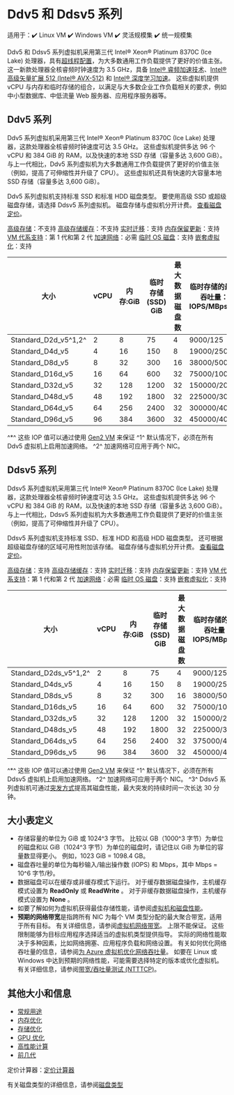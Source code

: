 # Ddv5 和 Ddsv5 系列


适用于：✔️ Linux VM ✔️ Windows VM ✔️ 灵活规模集 ✔️ 统一规模集

Ddv5 和 Ddsv5 系列虚拟机采用第三代 Intel® Xeon® Platinum 8370C (Ice Lake) 处理器，具有[超线程配置](https://www.intel.com/content/www/us/en/architecture-and-technology/hyper-threading/hyper-threading-technology.html)，为大多数通用工作负载提供了更好的价值主张。 这一新款处理器全核睿频时钟速度为 3.5 GHz，具备 [Intel® 睿频加速技术](https://www.intel.com/content/www/us/en/architecture-and-technology/turbo-boost/turbo-boost-technology.html)、[Intel® 高级矢量扩展 512 (Intel® AVX-512)](https://www.intel.com/content/www/us/en/architecture-and-technology/avx-512-overview.html) 和 [Intel® 深度学习加速](https://software.intel.com/content/www/us/en/develop/topics/ai/deep-learning-boost.html)。 这些虚拟机提供 vCPU 与内存和临时存储的组合，以满足与大多数企业工作负载相关的要求，例如中小型数据库、中低流量 Web 服务器、应用程序服务器等。

## Ddv5 系列

Ddv5 系列虚拟机采用第三代 Intel® Xeon® Platinum 8370C (Ice Lake) 处理器，这款处理器全核睿频时钟速度可达 3.5 GHz。 这些虚拟机提供多达 96 个 vCPU 和 384 GiB 的 RAM，以及快速的本地 SSD 存储（容量多达 3,600 GiB）。 与上一代相比，Ddv5 系列虚拟机为大多数通用工作负载提供了更好的价值主张（例如，提高了可伸缩性并升级了 CPU）。 这些虚拟机还具有快速的大容量本地 SSD 存储（容量多达 3,600 GiB）。

Ddv5 系列虚拟机支持标准 SSD 和标准 HDD 磁盘类型。 要使用高级 SSD 或超级磁盘存储，请选择 Ddsv5 系列虚拟机。 磁盘存储与虚拟机分开计费。 [查看磁盘定价](https://azure.microsoft.com/pricing/details/managed-disks/)。

[高级存储](https://docs.microsoft.com/zh-cn/azure/virtual-machines/premium-storage-performance)：不支持
[高级存储缓存](https://docs.microsoft.com/zh-cn/azure/virtual-machines/premium-storage-performance)：不支持
[实时迁移](https://docs.microsoft.com/zh-cn/azure/virtual-machines/maintenance-and-updates)：支持
[内存保留更新](https://docs.microsoft.com/zh-cn/azure/virtual-machines/maintenance-and-updates)：支持
[VM 代系支持](https://docs.microsoft.com/zh-cn/azure/virtual-machines/generation-2)：第 1 代和第 2 代
[加速网络](https://docs.microsoft.com/zh-cn/azure/virtual-network/create-vm-accelerated-networking-cli)：必需
[临时 OS 磁盘](https://docs.microsoft.com/zh-cn/azure/virtual-machines/ephemeral-os-disks)：支持
[嵌套虚拟化](https://docs.microsoft.com/zh-CN/virtualization/hyper-v-on-windows/user-guide/nested-virtualization)：支持

| 大小                 | vCPU | 内存:GiB | 临时存储 (SSD) GiB | 最大数据磁盘数 | 临时存储的最大吞吐量：IOPS/MBps^*^ | 最大 NIC 数 | 最大网络带宽 (Mbps) |
| -------------------- | ---- | -------- | ------------------ | -------------- | ---------------------------------- | ----------- | ------------------- |
| Standard_D2d_v5^1,2^ | 2    | 8        | 75                 | 4              | 9000/125                           | 2           | 12500               |
| Standard_D4d_v5      | 4    | 16       | 150                | 8              | 19000/250                          | 2           | 12500               |
| Standard_D8d_v5      | 8    | 32       | 300                | 16             | 38000/500                          | 4           | 12500               |
| Standard_D16d_v5     | 16   | 64       | 600                | 32             | 75000/1000                         | 8           | 12500               |
| Standard_D32d_v5     | 32   | 128      | 1200               | 32             | 150000/2000                        | 8           | 16000               |
| Standard_D48d_v5     | 48   | 192      | 1800               | 32             | 225000/3000                        | 8           | 24000               |
| Standard_D64d_v5     | 64   | 256      | 2400               | 32             | 300000/4000                        | 8           | 30000               |
| Standard_D96d_v5     | 96   | 384      | 3600               | 32             | 450000/4000                        | 8           | 35000               |

^*^ 这些 IOP 值可以通过使用 [Gen2 VM](https://docs.microsoft.com/zh-cn/azure/virtual-machines/generation-2) 来保证
^1^ 默认情况下，必须在所有 Ddv5 虚拟机上启用加速网络。
^2^ 加速网络可应用于两个 NIC。

## Ddsv5 系列

Ddsv5 系列虚拟机采用第三代 Intel® Xeon® Platinum 8370C (Ice Lake) 处理器，这款处理器全核睿频时钟速度可达 3.5 GHz。 这些虚拟机提供多达 96 个 vCPU 和 384 GiB 的 RAM，以及快速的本地 SSD 存储（容量多达 3,600 GiB）。 与上一代相比，Ddsv5 系列虚拟机为大多数通用工作负载提供了更好的价值主张（例如，提高了可伸缩性并升级了 CPU）。

Ddsv5 系列虚拟机支持标准 SSD、标准 HDD 和高级 HDD 磁盘类型。 还可根据超级磁盘存储的区域可用性附加该存储。 磁盘存储与虚拟机分开计费。 [查看磁盘定价](https://azure.microsoft.com/pricing/details/managed-disks/)。

[高级存储](https://docs.microsoft.com/zh-cn/azure/virtual-machines/premium-storage-performance)：支持
[高级存储缓存](https://docs.microsoft.com/zh-cn/azure/virtual-machines/premium-storage-performance)：支持
[实时迁移](https://docs.microsoft.com/zh-cn/azure/virtual-machines/maintenance-and-updates)：支持
[内存保留更新](https://docs.microsoft.com/zh-cn/azure/virtual-machines/maintenance-and-updates)：支持
[VM 代系支持](https://docs.microsoft.com/zh-cn/azure/virtual-machines/generation-2)：第 1 代和第 2 代
[加速网络](https://docs.microsoft.com/zh-cn/azure/virtual-network/create-vm-accelerated-networking-cli)：必需
[临时 OS 磁盘](https://docs.microsoft.com/zh-cn/azure/virtual-machines/ephemeral-os-disks)：支持
[嵌套虚拟化](https://docs.microsoft.com/zh-CN/virtualization/hyper-v-on-windows/user-guide/nested-virtualization)：支持

| 大小                  | vCPU | 内存:GiB | 临时存储 (SSD) GiB | 最大数据磁盘数 | 临时存储的最大吞吐量：IOPS/MBps^*^ | 最大非缓存磁盘吞吐量：IOPS/MBps | 突发非缓存磁盘的最大吞吐量：IOPS/MBps^3^ | 最大 NIC 数 | 最大网络带宽 (Mbps) |
| --------------------- | ---- | -------- | ------------------ | -------------- | ---------------------------------- | ------------------------------- | ---------------------------------------- | ----------- | ------------------- |
| Standard_D2ds_v5^1,2^ | 2    | 8        | 75                 | 4              | 9000/125                           | 3750/85                         | 10000/1200                               | 2           | 12500               |
| Standard_D4ds_v5      | 4    | 16       | 150                | 8              | 19000/250                          | 6400/145                        | 20000/1200                               | 2           | 12500               |
| Standard_D8ds_v5      | 8    | 32       | 300                | 16             | 38000/500                          | 12800/290                       | 20000/1200                               | 4           | 12500               |
| Standard_D16ds_v5     | 16   | 64       | 600                | 32             | 75000/1000                         | 25600/600                       | 40000/1200                               | 8           | 12500               |
| Standard_D32ds_v5     | 32   | 128      | 1200               | 32             | 150000/2000                        | 51200/865                       | 80000/2000                               | 8           | 16000               |
| Standard_D48ds_v5     | 48   | 192      | 1800               | 32             | 225000/3000                        | 76800/1315                      | 80000/3000                               | 8           | 24000               |
| Standard_D64ds_v5     | 64   | 256      | 2400               | 32             | 375000/4000                        | 80000/1735                      | 80000/3000                               | 8           | 30000               |
| Standard_D96ds_v5     | 96   | 384      | 3600               | 32             | 450000/4000                        | 80000/2600                      | 80000/4000                               | 8           | 35000               |

^*^ 这些 IOP 值可以通过使用 [Gen2 VM](https://docs.microsoft.com/zh-cn/azure/virtual-machines/generation-2) 来保证
^1^ 默认情况下，必须在所有 Ddsv5 虚拟机上启用加速网络。
^2^ 加速网络可应用于两个 NIC。
^3^ Ddsv5 系列虚拟机可通过[突发方式](https://docs.microsoft.com/zh-cn/azure/virtual-machines/disk-bursting)提高其磁盘性能，最大突发的持续时间一次长达 30 分钟。

## 大小表定义

* 存储容量的单位为 GiB 或 1024^3 字节。 比较以 GB（1000^3 字节）为单位的磁盘和以 GiB（1024^3 字节）为单位的磁盘时，请记住以 GiB 为单位的容量数显得更小。 例如，1023 GiB = 1098.4 GB。
* 磁盘吞吐量的单位为每秒输入/输出操作数 (IOPS) 和 Mbps，其中 Mbps = 10^6 字节/秒。
* 数据磁盘可以在缓存或非缓存模式下运行。 对于缓存数据磁盘操作，主机缓存模式设置为 **ReadOnly** 或  **ReadWrite** 。 对于非缓存数据磁盘操作，主机缓存模式设置为  **None** 。
* 如要了解如何为虚拟机获得最佳存储性能，请参阅[虚拟机和磁盘性能](https://docs.microsoft.com/zh-cn/azure/virtual-machines/disks-performance)。
* **预期的网络带宽**是指跨所有 NIC 为每个 VM 类型分配的最大聚合带宽，适用于所有目标。 有关详细信息，请参阅[虚拟机网络带宽](https://docs.microsoft.com/zh-cn/azure/virtual-network/virtual-machine-network-throughput)。
  上限不能保证。 这些限制能够为目标应用程序选择适当的虚拟机类型提供指导。 实际的网络性能取决于多种因素，比如网络拥塞、应用程序负载和网络设置。 有关如何优化网络吞吐量的信息，请参阅[为 Azure 虚拟机优化网络吞吐量](https://docs.microsoft.com/zh-cn/azure/virtual-network/virtual-network-optimize-network-bandwidth)。 如要在 Linux 或 Windows 中达到预期的网络性能，可能需要选择特定的版本或优化虚拟机。 有关详细信息，请参阅[带宽/吞吐量测试 (NTTTCP)](https://docs.microsoft.com/zh-cn/azure/virtual-network/virtual-network-bandwidth-testing)。

## 其他大小和信息

* [常规用途](https://docs.microsoft.com/zh-cn/azure/virtual-machines/sizes-general)
* [内存优化](https://docs.microsoft.com/zh-cn/azure/virtual-machines/sizes-memory)
* [存储优化](https://docs.microsoft.com/zh-cn/azure/virtual-machines/sizes-storage)
* [GPU 优化](https://docs.microsoft.com/zh-cn/azure/virtual-machines/sizes-gpu)
* [高性能计算](https://docs.microsoft.com/zh-cn/azure/virtual-machines/sizes-hpc)
* [前几代](https://docs.microsoft.com/zh-cn/azure/virtual-machines/sizes-previous-gen)

定价计算器：[定价计算器](https://azure.microsoft.com/pricing/calculator/)

有关磁盘类型的详细信息，请参阅[磁盘类型](https://docs.microsoft.com/zh-cn/azure/virtual-machines/disks-types#ultra-disks)
